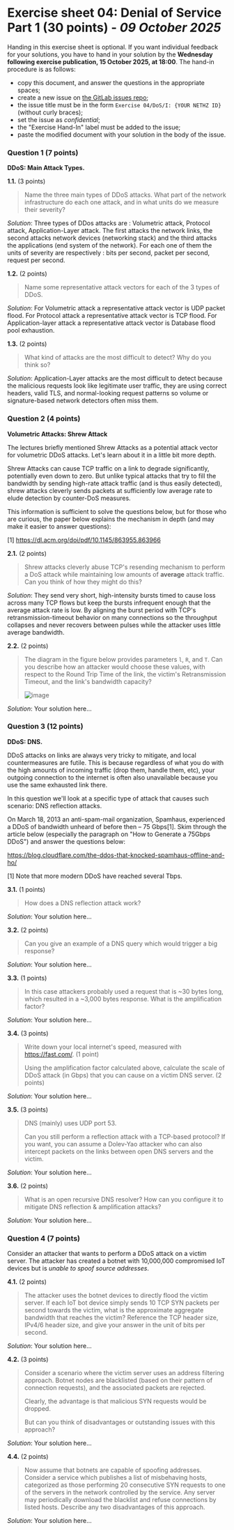 # Exercise sheet 04: Denial of Service Part 1 (30 points) - *09 October 2025*

Handing in this exercise sheet is optional.
If you want individual feedback for your solutions, you have to hand in your solution by the **Wednesday following exercise publication, 15 October 2025, at 18:00**.
The hand-in procedure is as follows:

- copy this document, and answer the questions in the appropriate spaces;
- create a new issue on [the GitLab issues repo](https://gitlab.inf.ethz.ch/PRV-PERRIG/netsec-course/netsec-2025-issues);
- the issue title must be in the form `Exercise 04/DoS/I: {YOUR NETHZ ID}` (without curly braces);
- set the issue as _confidential_;
- the "Exercise Hand-In" label must be added to the issue;
- paste the modified document with your solution in the body of the issue.


### Question 1 (7 points)
**DDoS: Main Attack Types.**

**1.1.** (3 points)
> Name the three main types of DDoS attacks. What part of the network
> infrastructure do each one attack, and in what units do we measure their
> severity?

_Solution_:
Three types of DDos attacks are : Volumetric attack, Protocol attack, Application-Layer attack.
The first attacks the network links, the second attacks network devices (networking stack) and the 
third attacks the applications (end system of the network). For each one of them the units of 
severity are respectively : bits per second, packet per second, request per second.

**1.2.** (2 points)
> Name some representative attack vectors for each of the 3 types of DDoS.

_Solution_:
For Volumetric attack a representative attack vector is UDP packet flood.
For Protocol attack a representative attack vector is TCP flood.
For Application-layer attack a representative attack vector is Database flood pool exhaustion.

**1.3.** (2 points)
> What kind of attacks are the most difficult to detect? Why do you think so?

_Solution_:
Application-Layer attacks are the most difficult to detect because the malicious requests look like legitimate user traffic, they are using correct headers, valid TLS, and normal-looking request patterns so volume or signature-based network detectors often miss them.

### Question 2 (4 points)
**Volumetric Attacks: Shrew Attack**

The lectures briefly mentioned Shrew Attacks as a potential attack vector
for volumetric DDoS attacks. Let's learn about it in a little bit more
depth.

Shrew Attacks can cause TCP traffic on a link to degrade significantly,
potentially even down to zero. But unlike typical attacks that try to fill
the bandwidth by sending high-rate attack traffic (and is thus easily
detected), shrew attacks cleverly sends packets at sufficiently low
average rate to elude detection by counter-DoS measures.

This information is sufficient to solve the questions below, but for those
who are curious, the paper below explains the mechanism in depth (and
may make it easier to answer questions):

[1] <https://dl.acm.org/doi/pdf/10.1145/863955.863966>

**2.1.** (2 points)
> Shrew attacks cleverly abuse TCP's resending mechanism to perform a
> DoS attack while maintaining low amounts of __average__ attack traffic.
> Can you think of how they might do this?

_Solution_:
They send very short, high-intensity bursts timed to cause loss across many TCP flows but keep the bursts infrequent enough that the average attack rate is low.
By aligning the burst period with TCP's retransmission-timeout behavior on many connections so the throughput collapses and never recovers between pulses while the attacker uses little average bandwidth.

**2.2.** (2 points)
> The diagram in the figure below provides parameters `l`, `R`, and `T`.
> Can you describe how an attacker would choose these values, with respect
> to the Round Trip Time of the link, the victim's Retransmission Timeout,
> and the link's bandwidth capacity?
> 
> <img src="assets/Square-wave_DoS_stream.png" alt="image" />

_Solution_:
Your solution here...

### Question 3 (12 points)
**DDoS: DNS.**

DDoS attacks on links are always very tricky to mitigate, and local
countermeasures are futile. This is because regardless of what you do with
the high amounts of incoming traffic (drop them, handle them, etc), your
outgoing connection to the internet is often also unavailable because you
use the same exhausted link there.

In this question we'll look at a specific type of attack that causes such
scenario: DNS reflection attacks.

On March 18, 2013 an anti-spam-mail organization, Spamhaus, experienced a
DDoS of bandwidth unheard of before then – 75 Gbps[1]. Skim through the
article below (especially the paragraph on "How to Generate a 75Gbps DDoS")
and answer the questions below:

<https://blog.cloudflare.com/the-ddos-that-knocked-spamhaus-offline-and-ho/>

[1] Note that more modern DDoS have reached several Tbps.

**3.1.** (1 points)
> How does a DNS reflection attack work?

_Solution_:
Your solution here...

**3.2.** (2 points)
> Can you give an example of a DNS query which would trigger a big response?

_Solution_:
Your solution here...

**3.3.** (1 points)
> In this case attackers probably used a request that is \~30 bytes long,
> which resulted in a \~3,000 bytes response. What is the amplification
> factor?

_Solution_:
Your solution here...

**3.4.** (3 points)
> Write down your local internet's speed, measured with https://fast.com/.
> (1 point)
> 
> Using the amplification factor calculated above, calculate the scale of
> DDoS attack (in Gbps) that you can cause on a victim DNS server.
> (2 points)

_Solution_:
Your solution here...

**3.5.** (3 points)
> DNS (mainly) uses UDP port 53.
> 
> Can you still perform a reflection attack with a TCP-based protocol? If
> you want, you can assume a Dolev-Yao attacker who can also
> intercept packets on the links between open DNS servers and the victim.

_Solution_:
Your solution here...

**3.6.** (2 points)
> What is an open recursive DNS resolver? How can you configure it to
> mitigate DNS reflection & amplification attacks?

_Solution_:
Your solution here...

### Question 4 (7 points)
Consider an attacker that wants to perform a DDoS attack on a victim server.
The attacker has created a botnet with 10,000,000 compromised IoT devices but
is _unable to spoof source addresses_.

**4.1.** (2 points)
> The attacker uses the botnet devices to directly flood the victim server.
> If each IoT bot device simply sends 10 TCP SYN packets per second
> towards the victim, what is the approximate aggregate bandwidth that
> reaches the victim? Reference the TCP header size, IPv4/6 header size,
> and give your answer in the unit of bits per second.

_Solution_:
Your solution here...

**4.2.** (3 points)
> Consider a scenario where the victim server uses an address filtering approach.
> Botnet nodes are blacklisted (based on their pattern of connection requests),
> and the associated packets are rejected.
> 
> Clearly, the advantage is that malicious SYN requests would be dropped.
> 
> But can you think of disadvantages or outstanding issues with this approach?

_Solution_:
Your solution here...

**4.4.** (2 points)
> Now assume that botnets are capable of spoofing addresses. Consider a
> service which publishes a list of misbehaving hosts, categorized as
> those performing 20 consecutive SYN requests to one of the servers in
> the network controlled by the service. Any server may periodically
> download the blacklist and refuse connections by listed hosts. Describe
> any two disadvantages of this approach.

_Solution_:
Your solution here...
